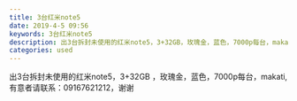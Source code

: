 ```yaml
---
title: 3台红米note5
date: 2019-4-5 09:56
keywords: 3台红米note5
description: 出3台拆封未使用的红米note5，3+32GB，玫瑰金，蓝色，7000p每台，makati,有意者请联系：09167621212，谢谢
categories: used
---
```

<td class="t_f" id="postmessage_3398597">

出3台拆封未使用的红米note5，3+32GB ，玫瑰金，蓝色，7000p每台，makati,有意者请联系：09167621212，谢谢<br/>
</td>
